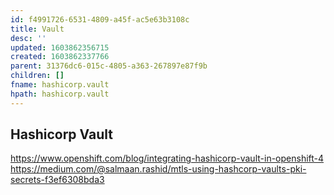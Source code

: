 ```yaml
---
id: f4991726-6531-4809-a45f-ac5e63b3108c
title: Vault
desc: ''
updated: 1603862356715
created: 1603862337766
parent: 31376dc6-015c-4805-a363-267897e87f9b
children: []
fname: hashicorp.vault
hpath: hashicorp.vault
---
```

## Hashicorp Vault

<https://www.openshift.com/blog/integrating-hashicorp-vault-in-openshift-4>
<https://medium.com/@salmaan.rashid/mtls-using-hashcorp-vaults-pki-secrets-f3ef6308bda3>


